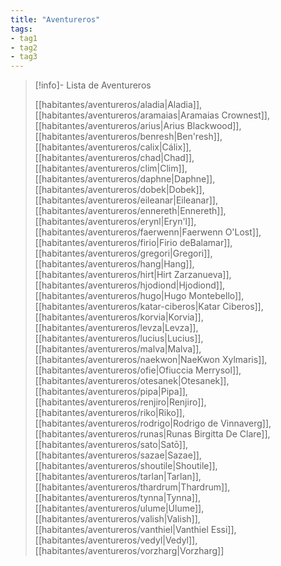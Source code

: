 ```yaml
---
title: "Aventureros"
tags:
- tag1
- tag2
- tag3
---
```


>[!info]- Lista de Aventureros
>
>[[habitantes/aventureros/aladia|Aladia]], [[habitantes/aventureros/aramaias|Aramaias Crownest]], [[habitantes/aventureros/arius|Arius Blackwood]], [[habitantes/aventureros/benresh|Ben'resh]], [[habitantes/aventureros/calix|Cálix]], [[habitantes/aventureros/chad|Chad]], [[habitantes/aventureros/clim|Clim]], [[habitantes/aventureros/daphne|Daphne]], [[habitantes/aventureros/dobek|Dobek]], [[habitantes/aventureros/eileanar|Eileanar]], [[habitantes/aventureros/ennereth|Ennereth]], [[habitantes/aventureros/erynl|Eryn'l]], [[habitantes/aventureros/faerwenn|Faerwenn O'Lost]], [[habitantes/aventureros/firio|Firio deBalamar]], [[habitantes/aventureros/gregori|Gregori]], [[habitantes/aventureros/hang|Hang]], [[habitantes/aventureros/hirt|Hirt Zarzanueva]], [[habitantes/aventureros/hjodiond|Hjodiond]], [[habitantes/aventureros/hugo|Hugo Montebello]], [[habitantes/aventureros/katar-ciberos|Katar Ciberos]], [[habitantes/aventureros/korvia|Korvia]], [[habitantes/aventureros/levza|Levza]], [[habitantes/aventureros/lucius|Lucius]], [[habitantes/aventureros/malva|Malva]], [[habitantes/aventureros/naekwon|NaeKwon Xylmaris]], [[habitantes/aventureros/ofie|Ofiuccia Merrysol]], [[habitantes/aventureros/otesanek|Otesanek]], [[habitantes/aventureros/pipa|Pipa]], [[habitantes/aventureros/renjiro|Renjiro]], [[habitantes/aventureros/riko|Riko]], [[habitantes/aventureros/rodrigo|Rodrigo de Vinnaverg]], [[habitantes/aventureros/runas|Runas Birgitta De Clare]], [[habitantes/aventureros/sato|Satō]], [[habitantes/aventureros/sazae|Sazae]], [[habitantes/aventureros/shoutile|Shoutile]], [[habitantes/aventureros/tarlan|Tarlan]], [[habitantes/aventureros/thardrum|Thardrum]], [[habitantes/aventureros/tynna|Tynna]], [[habitantes/aventureros/ulume|Úlume]], [[habitantes/aventureros/valish|Valish]], [[habitantes/aventureros/vanthiel|Vanthiel Essi]], [[habitantes/aventureros/vedyl|Vedyl]], [[habitantes/aventureros/vorzharg|Vorzharg]]

